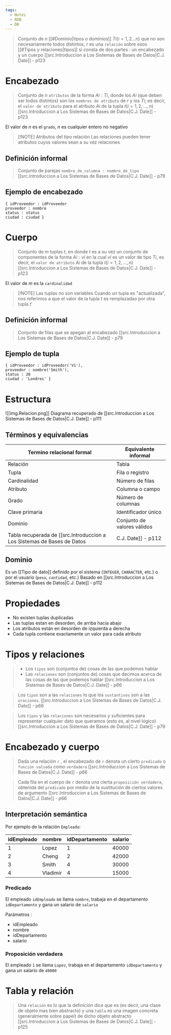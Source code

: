 ```yaml
---
tags:
  - Notes
  - RDB
  - DB
---
```

>Conjunto de $n$ [[#Dominio|tipos o dominios]] $Ti(i=1,2...n)$ que no son necesariamente todos distintos, $r$ es una `relación` sobre esos [[#Tipos y relaciones|tipos]] si consta de dos partes : un encabezado y un cuerpo
>[[src.Introduccion a Los Sistemas de Bases de Datos|C.J. Date]] - p123

# Encabezado
> Conjunto de $n$ `atributos` de la forma $Ai:Ti$, donde los $Ai$ (que deben ser todos distintos) son los `nombres de atributo` de $r$ y los $Ti$; es decir, el `valor de atributo` para el atributo $Ai$ de la tupla $t(i=1,2,...,n)$
> [[src.Introduccion a Los Sistemas de Bases de Datos|C.J. Date]] - p123

El valor de $n$ es el `grado`, $n$ es cualquier entero no negativo

> [!NOTE] Atributos del tipo relación
> Las relaciones pueden tener atributos cuyos valores sean a su vez relaciones

## Definición informal
>Conjunto de parejas `nombre_de_columna : nombre_de_tipo`
>[[src.Introduccion a Los Sistemas de Bases de Datos|C.J. Date]] - p79

## Ejemplo de encabezado
``` 
{ idProveedor : idProveedor
proveedor : nombre
status : status
ciudad : ciudad }
```
# Cuerpo
>Conjunto de $m$ tuplas $t$, en donde $t$ es a su vez un conjunto de componentes de la forma $Ai:vi$ en la cual $vi$ es un valor de tipo $Ti$, es decir, el `valor de atributo` $Ai$ de la tupla $t(i=1,2,...,n)$
>[[src.Introduccion a Los Sistemas de Bases de Datos|C.J. Date]] - p123

El valor de $m$ es la `cardinalidad`


> [!NOTE] Las tuplas no son variables
> Cuando un tupla es "actualizada", nos referimos a que el valor de la tupla $t$ es remplazadao por otra tupla $t'$

## Definición informal
>Conjunto de filas que se apegan al encabezado
>[[src.Introduccion a Los Sistemas de Bases de Datos|C.J. Date]] - p79
## Ejemplo de tupla
```
{ idProveedor : idProveedor('V1'),
proveedor : nombre('Smith'),
status : 20
ciudad : 'Londres' }
```
# Estructura
![[img.Relacion.png]]
Diagrama recuperado de [[src.Introduccion a Los Sistemas de Bases de Datos|C.J. Date]] - p111
## Términos y equivalencias

| **Termino relacional formal** | **Equivalente informal**    |
| ----------------------------- | --------------------------- |
| Relación                      | Tabla                       |
| Tupla                         | Fila o registro             |
| Cardinalidad                  | Número de filas             |
| Atributo                      | Columna o campo             |
| Grado                         | Número de columnas          |
| Clave primaria                | Identificador único         |
| Dominio                       | Conjunto de valores válidos |
Tabla recuperada de [[src.Introduccion a Los Sistemas de Bases de Datos|C.J. Date]] - p112

## Dominio
Es un [[Tipo de dato]] definido por el sistema (`INTEGER`, `CHARACTER`, etc.) o por el usuario (`peso`, `cantidad`, etc.)
Basado en [[src.Introduccion a Los Sistemas de Bases de Datos|C.J. Date]] - p112

# Propiedades
- No existen tuplas duplicadas
- Las tuplas estan en desorden, de arriba hacia abajo
- Los atributos están en desorden de izquierda a derecha
- Cada tupla contiene exactamente un valor para cada atributo
# Tipos y relaciones
> - Los `tipos` son (conjuntos de) cosas de las que podemos hablar
> - Las `relaciones` son (conjuntos de) cosas que decimos acerca de las cosas de las que podemos hablar
> [[src.Introduccion a Los Sistemas de Bases de Datos|C.J. Date]] - p66

>Los `tipos` son a las `relaciones` lo que los `sustantivos` son a las `oraciones`.
>[[src.Introduccion a Los Sistemas de Bases de Datos|C.J. Date]] - p66

>Los `tipos` y las `relaciones` son necesarios y suficientes para representar cualquier dato que queramos (esto es, al nivel lógico)
>[[src.Introduccion a Los Sistemas de Bases de Datos|C.J. Date]] - p79

# Encabezado y cuerpo
> Dada una relación `r` , el encabezado de `r` denota un cierto `predicado` o `función valuada` como `verdadera`
> [[src.Introduccion a Los Sistemas de Bases de Datos|C.J. Date]] - p66

>Cada fila en el cuerpo de `r` denota una cierta `proposición verdadera`, obtenida del `predicado` por medio de la sustitución de ciertos valores de argumento
>[[src.Introduccion a Los Sistemas de Bases de Datos|C.J. Date]] - p66
## Interpretación semántica
Por ejemplo de la relación `Empleado`:

| idEmpleado | nombre   | idDepartamento | salario |
| ---------- | -------- | -------------- | ------- |
| 1          | Lopez    | 1              | 40000   |
| 2          | Cheng    | 2              | 42000   |
| 3          | Smith    | 4              | 30000   |
| 4          | Vladimir | 4              | 15000   |
### Predicado
El empleado `idEmpleado` se llama `nombre`, trabaja en el departamento `idDepartamento` y gana un salario de `salario`

Parámetros :
- idEmpleado
- nombre
- idDepartamento
- salario

### Proposición verdadera
El empleado `1` se llama `Lopez`, trabaja en el departamento `idDepartamento` y gana un salario de `40000`

# Tabla y relación
>Una `relación` es lo que la definición dice que es (es decir, una clase de objeto mas bien abstracto) y una `tabla` es una imagen concreta (generalmente sobre papel) de dicho objeto abstracto
>[[src.Introduccion a Los Sistemas de Bases de Datos|C.J. Date]] - p125

